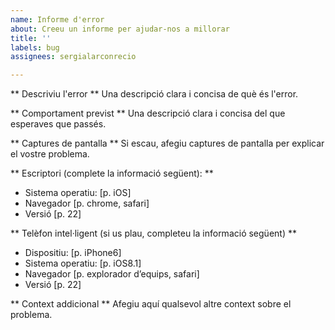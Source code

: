 ```yaml
---
name: Informe d'error
about: Creeu un informe per ajudar-nos a millorar
title: ''
labels: bug
assignees: sergialarconrecio

---
```


** Descriviu l'error **
Una descripció clara i concisa de què és l'error.

** Comportament previst **
Una descripció clara i concisa del que esperaves que passés.

** Captures de pantalla **
Si escau, afegiu captures de pantalla per explicar el vostre problema.

** Escriptori (complete la informació següent): **
 - Sistema operatiu: [p. iOS]
 - Navegador [p. chrome, safari]
 - Versió [p. 22]

** Telèfon intel·ligent (si us plau, completeu la informació següent) **
 - Dispositiu: [p. iPhone6]
 - Sistema operatiu: [p. iOS8.1]
 - Navegador [p. explorador d’equips, safari]
 - Versió [p. 22]

** Context addicional **
Afegiu aquí qualsevol altre context sobre el problema.
